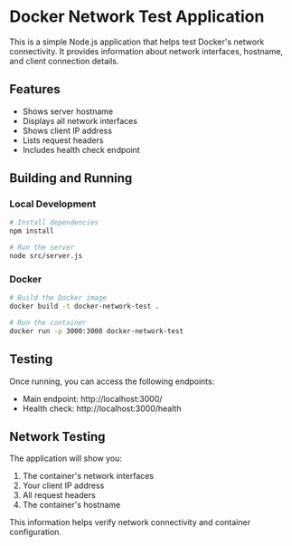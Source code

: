 # Docker Network Test Application

This is a simple Node.js application that helps test Docker's network connectivity. It provides information about network interfaces, hostname, and client connection details.

## Features

- Shows server hostname
- Displays all network interfaces
- Shows client IP address
- Lists request headers
- Includes health check endpoint

## Building and Running

### Local Development

```bash
# Install dependencies
npm install

# Run the server
node src/server.js
```

### Docker

```bash
# Build the Docker image
docker build -t docker-network-test .

# Run the container
docker run -p 3000:3000 docker-network-test
```

## Testing

Once running, you can access the following endpoints:

- Main endpoint: http://localhost:3000/
- Health check: http://localhost:3000/health

## Network Testing

The application will show you:
1. The container's network interfaces
2. Your client IP address
3. All request headers
4. The container's hostname

This information helps verify network connectivity and container configuration. 